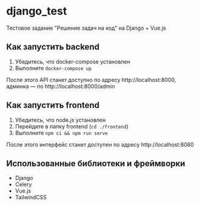 # django_test
Тестовое задание "Решение задач на код" на Django + Vue.js

Как запустить backend
----------
1. Убедитесь, что docker-compose установлен
2. Выполните `docker-compose up`

После этого API станет доступно по адресу http://localhost:8000, админка — по http://localhost:8000/admin

Как запустить frontend
----------
1. Убедитесь, что node.js установлен
2. Перейдите в папку frontend (`cd ./frontend`)
3. Выполните `npm ci && npm run serve`

После этого интерфейс станет доступен по адресу http://localhost:8080

Использованные библиотеки и фреймворки
-----------------------------------
- Django
- Celery
- Vue.js
- TailwindCSS
